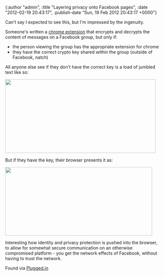 

{:author "admin", :title "Layering privacy onto Facebook pages", :date "2012-02-19 20:43:17", :publish-date "Sun, 19 Feb 2012 20:43:17 +0000"}



<!-- content below -->

Can't say I expected to see this, but I'm impressed by the ingenuity. 

Someone's written a [chrome extension](https://chrome.google.com/webstore/detail/eplekfcbehiijhdllcjenbokkmajncjl/) that encrypts and decrypts the content of messages on a Facebook group, but only if: 

* the person viewing the group has the appropriate extension for chrome
* they have the correct crypto key shared within the group (outside of Facebook, natch)

All anyone else see if they don't have the correct key is a load of jumbled text like so:

<a href="http://chrisadams.me.uk/wordpress/wp-content/uploads/2012/02/encrypted-facebook-groups_thumb.jpg"><img src="http://chrisadams.me.uk/wordpress/wp-content/uploads/2012/02/encrypted-facebook-groups_thumb.jpg" alt="" title="encrypted-facebook-groups_thumb" width="484" height="237" class="alignnone size-full wp-image-662" /></a>


But if they have the key, their browser presents it as:

<a href="http://chrisadams.me.uk/wordpress/wp-content/uploads/2012/02/encrypted-facebook-groups1_thumb.jpg"><img src="http://chrisadams.me.uk/wordpress/wp-content/uploads/2012/02/encrypted-facebook-groups1_thumb.jpg" alt="" title="encrypted-facebook-groups1_thumb" width="473" height="220" class="alignnone size-full wp-image-663" /></a>

Interesting how identity and privacy protection is pushed into the browser, to allow for somewhat secure communication on an otherwise compromised platform - you get the network effects of Facebook, without having to trust the network.

Found via [Plugged.in](http://www.pluggd.in/protect-facebook-group-discussions-297/ "Worried about Snooping? Here is how to encrypt Facebook Group Discussions")

